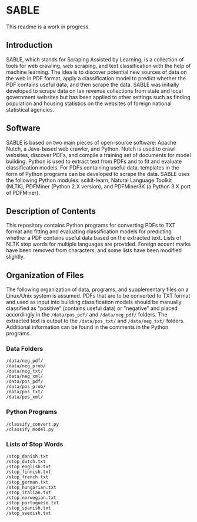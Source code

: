 # SABLE

This readme is a work in progress.

## Introduction

SABLE, which stands for Scraping Assisted by Learning, is a collection of tools for web crawling, web scraping, and text classification with the help of machine learning.  The idea is to discover potential new sources of data on the web in PDF format, apply a classification model to predict whether the PDF contains useful data, and then scrape the data.  SABLE was initially developed to scrape data on tax revenue collections from state and local government websites but has been applied to other settings such as finding population and housing statistics on the websites of foreign national statistical agencies.

## Software

SABLE is based on two main pieces of open-source software: Apache Nutch, a Java-based web crawler, and Python.  Nutch is used to crawl websites, discover PDFs, and compile a training set of documents for model building.  Python is used to extract text from PDFs and to fit and evaluate classification models.  For PDFs containing useful data, templates in the form of Python programs can be developed to scrape the data.  SABLE uses the following Python modules: scikit-learn, Natural Language Toolkit (NLTK), PDFMiner (Python 2.X version), and PDFMiner3K (a Python 3.X port of PDFMiner).

## Description of Contents

This repository contains Python programs for converting PDFs to TXT format and fitting and evaluating classification models for predicting whether a PDF contains useful data based on the extracted text.  Lists of NLTK stop words for multiple languages are provided.  Foreign accent marks have been removed from characters, and some lists have been modified slightly.

## Organization of Files

The following organization of data, programs, and supplementary files on a Linux/Unix system is assumed.  PDFs that are to be converted to TXT format and used as input into building classification models should be manually classified as "positive" (contains useful data) or "negative" and placed accordingly in the ```/data/pos_pdf/``` and ```/data/neg_pdf/``` folders.  The extracted text is output to the ```/data/pos_txt/``` and ```/data/neg_txt/``` folders.  Additional information can be found in the comments in the Python programs. <br />

### Data Folders

```
/data/neg_pdf/
/data/neg_prob/
/data/neg_txt/
/data/neg_xml/
/data/pos_pdf/
/data/pos_prob/
/data/pos_txt/
/data/pos_xml/
```

### Python Programs

```
/classify_convert.py
/classify_model.py
```

### Lists of Stop Words

```
/stop_danish.txt
/stop_dutch.txt
/stop_english.txt
/stop_finnish.txt
/stop_french.txt
/stop_german.txt
/stop_hungarian.txt
/stop_italian.txt
/stop_norwegian.txt
/stop_portuguese.txt
/stop_spanish.txt
/stop_swedish.txt
```
